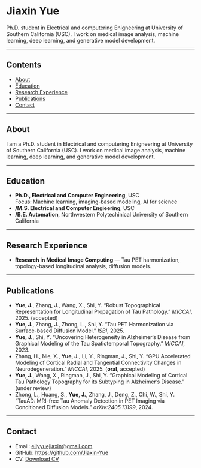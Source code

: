 # Jiaxin Yue

Ph.D. student in Electrical and computering Enigneering at University of Southern California (USC). 
I work on medical image analysis, machine learning, deep learning, and generative model development.

---

## Contents
- [About](#about)
- [Education](#education)
- [Research Experience](#research-experience)
- [Publications](#publications)
- [Contact](#contact)

---

## About
I am a Ph.D. student in Electrical and computering Enigneering at University of Southern California (USC). 
I work on medical image analysis, machine learning, deep learning, and generative model development.

---

## Education
- **Ph.D., Electrical and Computer Engineering**, USC  
  Focus: Machine learning, imaging-based modeling, AI for science
- **/M.S. Electrical and Computer Engieering**, USC
- **/B.E. Automation**, Northwestern Polytechinical University of Southern California

---

## Research Experience
- **Research in Medical Image Computing** — Tau PET harmonization, topology-based longitudinal analysis, diffusion models.

---

## Publications
- **Yue, J.**, Zhang, J., Wang, X., Shi, Y. “Robust Topographical Representation for Longitudinal Propagation of Tau Pathology.” *MICCAI*, 2025. (accepted)
- **Yue, J.**, Zhang, J., Zhong, L., Shi, Y. “Tau PET Harmonization via Surface-based Diffusion Model.” *ISBI*, 2025.
- **Yue, J.**, Shi, Y. “Uncovering Heterogeneity in Alzheimer’s Disease from Graphical Modeling of the Tau Spatiotemporal Topography.” *MICCAI*, 2023.
- Zhang, H., Nie, X., **Yue, J.**, Li, Y., Ringman, J., Shi, Y. “GPU Accelerated Modeling of Cortical Radial and Tangential Connectivity Changes in Neurodegeneration.” *MICCAI*, 2025. (**oral**, accepted)
- **Yue, J.**, Wang, X., Ringman, J., Shi, Y. “Graphical Modeling of Cortical Tau Pathology Topography for its Subtyping in Alzheimer’s Disease.” (under review)
- Zhong, L., Huang, S., **Yue, J.**, Zhang, J., Deng, Z., Chi, W., Shi, Y. “TauAD: MRI-free Tau Anomaly Detection in PET Imaging via Conditioned Diffusion Models.” *arXiv:2405.13199*, 2024.

---

## Contact
- Email: ellyyuejiaxin@gmail.com
- GitHub: https://github.com/Jiaxin-Yue
- CV: [Download CV](cv.pdf)

